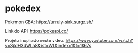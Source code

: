 # pokedex
Pokemon GBA: https://unruly-sink.surge.sh/

Link do API: https://pokeapi.co/

Projeto inspirado neste vídeo: https://www.youtube.com/watch?v=SjtdH3dWLa8&list=WL&index=1&t=1867s

